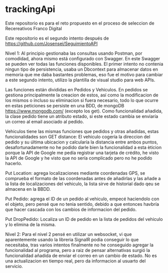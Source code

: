# trackingApi
Este repositorio es para el reto propuesto en el proceso de seleccion de Recereativos Franco Digital

Este repositorio es el segundo intento después de https://github.com/Josensei/SeguimientoAPI 


Nivel 1:
Al principio gestionaba las consultas usando Postman, por comodidad, ahora mismo está configurado con Swagger.
En este Swagger se pueden ver todas las funciones disponibles. 
El primer intento no contenia ningun tipo de persistencia, usaba un Dbcontext para almacenar datos en memoria que me daba bastantes problemas,
eso fue el motivo para cambiar a este segundo intento, utilizo la plantilla de visual studio para web APIs.

Las funciones están divididas en Pedidos y Vehiculos.
En pedidos se gestiona principalmente la creacion de estos, así como la modificacion de los mismos o incluso su eliminacion si fuera necesario, todo lo que ocurre en estas peticiones se persiste en una BDD, de mongoDB https://www.mongodb.com/ (excepto los get). 
Como funcionalidad añadida, la clase pedido tiene un atributo estado, si este estado cambia se enviaría un correo al email asociado al pedido.

Vehiculos tiene las mismas funciones que pedidos y otras añadidas, estas funcionalidades son
GET distance: El vehiculo cogería la direccion del pedido y su última  ubicacion y calcularía la distancia entre ambos puntos, 
desafortunadamente no he podido darle bien la funcionalidad a esta èticion porque la API de Google me pedía registrar una tarjeta de crédito,
he visto la API de Google y he visto que no sería complicado pero no he podido hacerlo.

Put Location: agrega localizaciones mediante coordenadas GPS, se comprueba el formato de las coordenadas antes de añadirlas y las añade a la lista de localizaciones del vehiculo, la lista sirve de historial dado qeu se almacena en la BBDD.

Put Pedido: agrega el ID de un pedido al vehiculo, empecé haciendolo con el objeto, pero pensé que no tenia sentido, debido a que entonces
havbría que hacer cascada con los cambios de informacion del pedido.

Put DropPedido: Localiza un ID de pedido en la lista de pedidos del vehiculo y lo elimina de la misma.


Nivel 2: Para el nivel 2 pensé en utilizar un websocket, vi que aparentemente usando la libreria SignalR podia conseguir lo que necesitaba, tras varios intentos
finalmente no he conseguido agregar la funcionalidad al programa, pero a raiz de pensar alternativas surgió la funcionalidad añadida de enviar el correo en un cambio de estado. 
No es una actualizacion en tiempo real, pero da informacion al usuarto del servicio.
